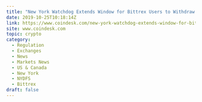 ```yaml
---
title: "New York Watchdog Extends Window for Bittrex Users to Withdraw Funds"
date: 2019-10-25T10:18:14Z
link: https://www.coindesk.com/new-york-watchdog-extends-window-for-bittrex-users-to-withdraw-funds?utm_medium=RSS&utm_source=hune
site: www.coindesk.com
topic: crypto
category:
  - Regulation
  - Exchanges
  - News
  - Markets News
  - US & Canada
  - New York
  - NYDFS
  - Bittrex
draft: false
---
```

